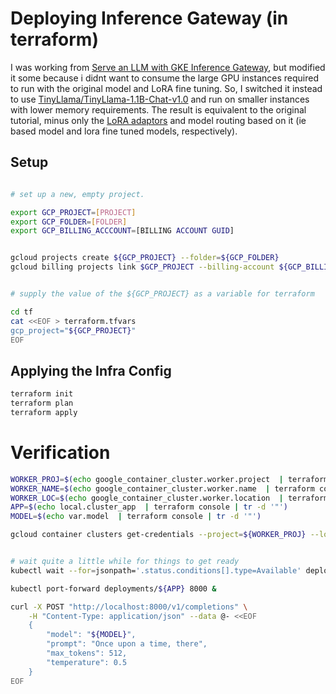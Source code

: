

# Deploying Inference Gateway (in terraform)

I was working from [Serve an LLM with GKE Inference Gateway](https://cloud.google.com/kubernetes-engine/docs/tutorials/serve-with-gke-inference-gateway), but modified it some because i didnt want to consume the large GPU instances required to run with the original model and LoRA fine tuning. So, I switched it instead to use [TinyLlama/TinyLlama-1.1B-Chat-v1.0](https://huggingface.co/TinyLlama/TinyLlama-1.1B-Chat-v1.0) and run on smaller instances with lower memory requirements. The result is equivalent to the original tutorial, minus only the [LoRA adaptors](https://cloud.google.com/kubernetes-engine/docs/how-to/deploy-gke-inference-gateway#specify-model-objectives) and model routing based on it (ie based model and lora fine tuned models, respectively).


## Setup

```bash

# set up a new, empty project. 

export GCP_PROJECT=[PROJECT]
export GCP_FOLDER=[FOLDER]
export GCP_BILLING_ACCCOUNT=[BILLING ACCOUNT GUID]


gcloud projects create ${GCP_PROJECT} --folder=${GCP_FOLDER}
gcloud billing projects link $GCP_PROJECT --billing-account ${GCP_BILLING_ACCCOUNT}


# supply the value of the ${GCP_PROJECT} as a variable for terraform

cd tf
cat <<EOF > terraform.tfvars
gcp_project="${GCP_PROJECT}"
EOF

```

## Applying the Infra Config


```bash
terraform init
terraform plan
terraform apply 
```

# Verification


```bash
WORKER_PROJ=$(echo google_container_cluster.worker.project  | terraform console | tr -d '"')
WORKER_NAME=$(echo google_container_cluster.worker.name  | terraform console | tr -d '"')
WORKER_LOC=$(echo google_container_cluster.worker.location  | terraform console | tr -d '"')
APP=$(echo local.cluster_app  | terraform console | tr -d '"')
MODEL=$(echo var.model  | terraform console | tr -d '"')

gcloud container clusters get-credentials --project=${WORKER_PROJ} --location=${WORKER_LOC} ${WORKER_NAME}


# wait quite a little while for things to get ready
kubectl wait --for=jsonpath='.status.conditions[].type=Available' deployments/${APP}

kubectl port-forward deployments/${APP} 8000 &

curl -X POST "http://localhost:8000/v1/completions" \
	-H "Content-Type: application/json" --data @- <<EOF
	{
		"model": "${MODEL}",
		"prompt": "Once upon a time, there",
		"max_tokens": 512,
		"temperature": 0.5
	}
EOF

	
	
	
```
